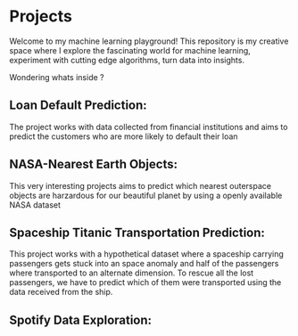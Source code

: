 # Projects

Welcome to my machine learning playground!
This repository is my creative space where I explore the fascinating world for machine learning, experiment with cutting edge algorithms, turn data into insights.

Wondering whats inside ?

## Loan Default Prediction:
The project works with data collected from financial institutions and aims to predict the customers who are more likely to default their loan

## NASA-Nearest Earth Objects:
This very interesting projects aims to predict which nearest outerspace objects are harzardous for our beautiful planet by using a openly available NASA dataset

## Spaceship Titanic Transportation Prediction:
This project works with a hypothetical dataset where a spaceship carrying passengers gets stuck into an space anomaly and half of the passengers where transported to an alternate dimension. To rescue all the lost passengers, we have to predict which of them were transported using the data received from the ship.

## Spotify Data Exploration:

